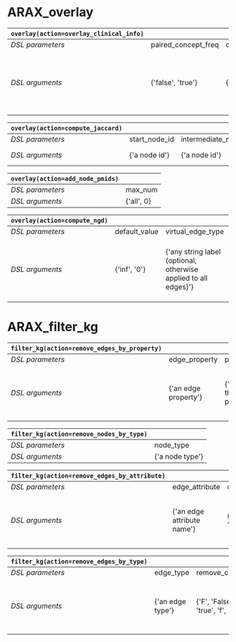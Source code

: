 # ARAX_overlay
|`overlay(action=overlay_clinical_info)`|||||||
|-----|-----|-----|-----|-----|-----|-----|
|_DSL parameters_| paired_concept_freq | observed_expected_ratio | chi_square | virtual_edge_type | source_qnode_id | target_qnode_id |
|_DSL arguments_| {'false', 'true'} | {'false', 'true'} | {'false', 'true'} | {'any string label (optional, otherwise applied to all edges)'} | {'a specific source query node id (optional, otherwise applied to all edges)'} | {'a specific target query node id (optional, otherwise applied to all edges)'} |

|`overlay(action=compute_jaccard)`|||||
|-----|-----|-----|-----|-----|
|_DSL parameters_| start_node_id | intermediate_node_id | end_node_id | virtual_edge_type |
|_DSL arguments_| {'a node id'} | {'a node id'} | {'a node id'} | {'any string label'} |

|`overlay(action=add_node_pmids)`||
|-----|-----|
|_DSL parameters_| max_num |
|_DSL arguments_| {'all', 0} |

|`overlay(action=compute_ngd)`|||||
|-----|-----|-----|-----|-----|
|_DSL parameters_| default_value | virtual_edge_type | source_qnode_id | target_qnode_id |
|_DSL arguments_| {'inf', '0'} | {'any string label (optional, otherwise applied to all edges)'} | {'a specific source query node id (optional, otherwise applied to all edges)'} | {'a specific target query node id (optional, otherwise applied to all edges)'} |

# ARAX_filter_kg
|`filter_kg(action=remove_edges_by_property)`|||||
|-----|-----|-----|-----|-----|
|_DSL parameters_| edge_property | property_value | remove_connected_nodes | qnode_id |
|_DSL arguments_| {'an edge property'} | {'a value for the edge property'} | {'F', 'False', 'T', 'false', 'true', 'f', 'True', 't'} | {'a specific query node id to remove'} |

|`filter_kg(action=remove_nodes_by_type)`||
|-----|-----|
|_DSL parameters_| node_type |
|_DSL arguments_| {'a node type'} |

|`filter_kg(action=remove_edges_by_attribute)`||||||
|-----|-----|-----|-----|-----|-----|
|_DSL parameters_| edge_attribute | direction | threshold | remove_connected_nodes | qnode_id |
|_DSL arguments_| {'an edge attribute name'} | {'above', 'below'} | {'a floating point number'} | {'F', 'False', 'T', 'false', 'true', 'f', 'True', 't'} | {'a specific query node id to remove'} |

|`filter_kg(action=remove_edges_by_type)`||||
|-----|-----|-----|-----|
|_DSL parameters_| edge_type | remove_connected_nodes | qnode_id |
|_DSL arguments_| {'an edge type'} | {'F', 'False', 'T', 'false', 'true', 'f', 'True', 't'} | {'a specific query node id to remove'} |

